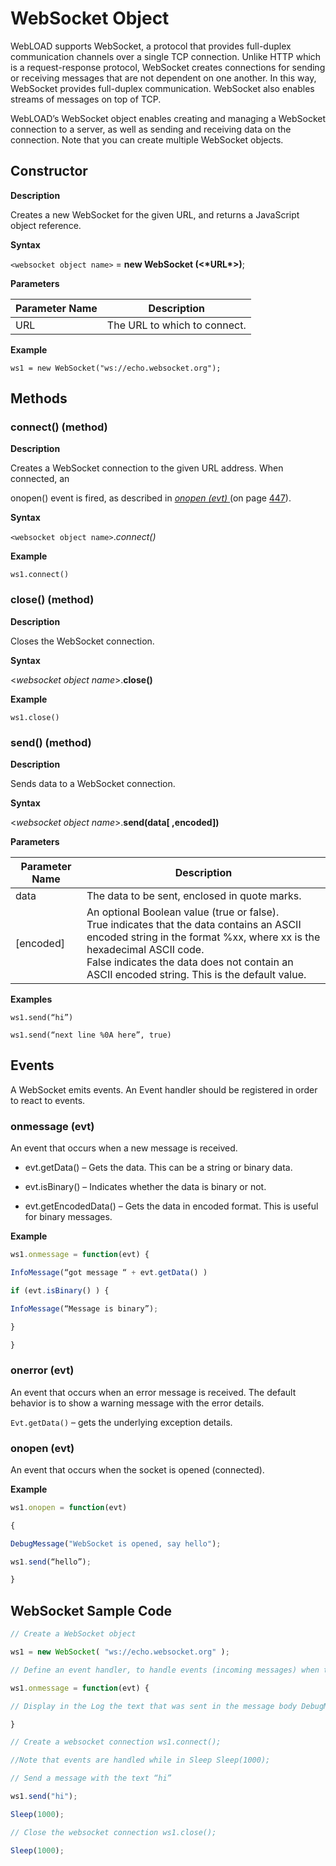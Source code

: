 # WebSocket Object

 

WebLOAD supports WebSocket, a protocol that provides full-duplex communication channels over a single TCP connection. Unlike HTTP which is a request-response protocol, WebSocket creates connections for sending or receiving messages that are not dependent on one another. In this way, WebSocket provides full-duplex communication. WebSocket also enables streams of messages on top of TCP.

 

WebLOAD’s WebSocket object enables creating and managing a WebSocket connection to a server, as well as sending and receiving data on the connection. Note that you can create multiple WebSocket objects.

 

 

## Constructor

 

**Description**

Creates a new WebSocket for the given URL, and returns a JavaScript object reference.

 

**Syntax**

`<websocket object name>` = **new WebSocket (<\*URL\*>)**;

**Parameters**

| **Parameter Name** | **Description**              |
| ------------------ | ---------------------------- |
| URL                | The URL to which to connect. |

**Example**

`ws1 = new WebSocket("ws://echo.websocket.org");`



## Methods



### connect() (method)

 

**Description**

Creates a WebSocket connection to the given URL address. When connected, an

onopen() event is fired, as described in [*onopen (evt)* ](#_bookmark576)(on page [447](#_bookmark576)).

 

**Syntax**

`<websocket object name>`.*connect()*

**Example**

`ws1.connect()`

 

### close() (method)

**Description**

Closes the WebSocket connection.

 

**Syntax**

<*websocket object name*>.**close()**

**Example**

`ws1.close()`

 

### send() (method)

**Description**

Sends data to a WebSocket connection.

 

**Syntax**

<*websocket object name*>.**send(data[ ,encoded])**

**Parameters**

 

| **Parameter Name** | **Description**                                              |
| ------------------ | ------------------------------------------------------------ |
| data               | The data to be sent, enclosed in quote marks.                |
| [encoded]          | An optional Boolean value (true or false). <br> True indicates that the  data contains an ASCII encoded string  in the format %xx, where xx is the hexadecimal ASCII code. <br> False indicates the data  does not contain an ASCII encoded string. This is the default value. |

 

**Examples**

`ws1.send(“hi”)`

`ws1.send(“next line %0A here”, true)`

 

## Events

 

A WebSocket emits events. An Event handler should be registered in order to react to events.

 

### onmessage (evt)

An event that occurs when a new message is received.

 

- evt.getData() – Gets the data. This can be a string or binary data.

- evt.isBinary() – Indicates whether the data is binary or not.

- evt.getEncodedData() – Gets the data in encoded format. This is useful for binary messages.


 

**Example**

```javascript
ws1.onmessage = function(evt) {

InfoMessage(“got message “ + evt.getData() )

if (evt.isBinary() ) {

InfoMessage(“Message is binary”);

}

}
```

 

### onerror (evt)

An event that occurs when an error message is received. The default behavior is to show a warning message with the error details.

 

`Evt.getData()` – gets the underlying exception details.

 

### onopen (evt)

An event that occurs when the socket is opened (connected).

 

**Example**

```javascript
ws1.onopen = function(evt) 

{ 

DebugMessage("WebSocket is opened, say hello"); 

ws1.send(“hello”);

}
```



## WebSocket Sample Code

 

```javascript
// Create a WebSocket object

ws1 = new WebSocket( "ws://echo.websocket.org" );

// Define an event handler, to handle events (incoming messages) when they occur

ws1.onmessage = function(evt) {

// Display in the Log the text that was sent in the message body DebugMessage("Server said:" + evt.getData());

}

// Create a websocket connection ws1.connect();

//Note that events are handled while in Sleep Sleep(1000);

// Send a message with the text “hi”

ws1.send("hi");

Sleep(1000);

// Close the websocket connection ws1.close();

Sleep(1000);
```
